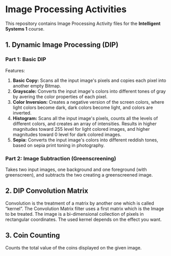 # Image Processing Activities

This repository contains Image Processing Activity files for the **Intelligent Systems 1** course.

## 1. Dynamic Image Processing (DIP)

### Part 1: Basic DIP

Features:
1. **Basic Copy:** Scans all the input image's pixels and copies each pixel into another empty Bitmap.
2. **Grayscale:** Converts the input image's colors into different tones of gray by avering the color properties of each pixel.
3. **Color Inversion:** Creates a negative version of the screen colors, where light colors become dark, dark colors become light, and colors are inverted.
4. **Histogram:** Scans all the input image's pixels, counts all the levels of different colors, and creates an array of intensities. Results in higher magnitudes toward 255 level for light colored images, and higher magnitudes toward 0 level for dark colored images.
5. **Sepia:** Converts the input image's colors into different reddish tones, based on sepia print toning in photography.

### Part 2: Image Subtraction (Greenscreening)

Takes two input images, one background and one foreground (with greenscreen), and subtracts the two creating a greenscreened image.

## 2. DIP Convolution Matrix

Convolution is the treatment of a matrix by another one which is called “kernel”. The Convolution Matrix filter uses a first matrix which is the Image to be treated. The image is a bi-dimensional collection of pixels in rectangular coordinates. The used kernel depends on the effect you want. 

## 3. Coin Counting

Counts the total value of the coins displayed on the given image.
